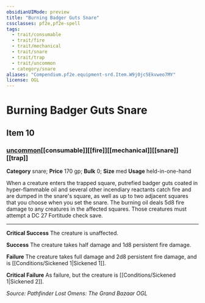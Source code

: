 ```yaml
---
obsidianUIMode: preview
title: "Burning Badger Guts Snare"
cssclasses: pf2e,pf2e-spell
tags:
  - trait/consumable
  - trait/fire
  - trait/mechanical
  - trait/snare
  - trait/trap
  - trait/uncommon
  - category/snare
aliases: "Compendium.pf2e.equipment-srd.Item.W9j0jc5Ekvweo7MY"
license: OGL
---
```

# Burning Badger Guts Snare
## Item 10
### [uncommon](uncommon "Uncommon Rarity Trait")[[consumable]][[fire]][[mechanical]][[snare]][[trap]]

**Category** snare; 
**Price** 170 gp; 
**Bulk** 0; **Size** med
**Usage** held-in-one-hand

When a creature enters the trapped square, putrefied badger guts coated in hyper-flammable oil and several other incendiary reactants catch fire and are dumped in the snare's square, as well as up to two adjacent squares that you choose when you set the snare. The burning oil deals 5d8 fire damage to any creatures in the affected squares. Those creatures must attempt a DC 27 Fortitude check save.

* * *

**Critical Success** The creature is unaffected.

**Success** The creature takes half damage and 1d8 persistent fire damage.

**Failure** The creature takes full damage and 2d8 persistent fire damage, and is [[Conditions/Sickened 1|Sickened 1]].

**Critical Failure** As failure, but the creature is [[Conditions/Sickened 1|Sickened 2]].

*Source: Pathfinder Lost Omens: The Grand Bazaar*
*OGL*